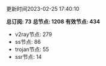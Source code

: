 更新时间2023-02-25 17:40:10

**总订阅: 73**
**总节点: 1208**
**有效节点: 434**
- v2ray节点: 279
- ss节点: 86
- trojan节点: 55
- ssr节点: 14
